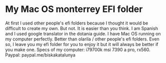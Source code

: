 # My Mac OS monterrey EFI folder
At first I used other people's efi folders because I thought it would be difficult to create my own. But not. It is easier than you think. I am Spanish and I used google translator in the dotania guide. I have Mac OS running on my computer perfectly. Better than olarila / other people's efi folders.
Even so, I leave you my efi folder for you to enjoy it but it will always be better if you make one. Specs of my computer: i79700k msi 7390 a pro, rx560. Paypal: paypal.me/biskakatalunya
